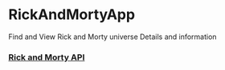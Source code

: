 # RickAndMortyApp
Find and View Rick and Morty universe Details and information

### [Rick and Morty API](https://rickandmortyapi.com/documentation/#get-all-characters)
